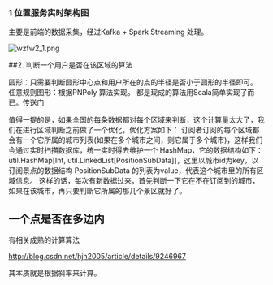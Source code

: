 ### 1 位置服务实时架构图

主要是前端的数据采集，经过Kafka + Spark Streaming 处理。

![wzfw2_1.png](http://flume.cn/2017/06/28/%E4%BD%8D%E7%BD%AE%E6%9C%8D%E5%8A%A1%E5%BC%80%E5%8F%91%E4%B8%8A%E7%BA%BF%E6%80%BB%E7%BB%93/wzfw2_1.png)

##2. 判断一个用户是否在该区域的算法

圆形：只需要判断圆形中心点和用户所在的点的半径是否小于圆形的半径即可。
任意规则图形：根据PNPoly 算法实现。
都是现成的算法用Scala简单实现了而已。[传送门](http://flume.cn/2016/11/24/%E9%80%9A%E8%BF%87%E7%BB%8F%E7%BA%AC%E5%BA%A6%E8%AE%A1%E7%AE%97%E8%B7%9D%E7%A6%BB%E7%AE%97%E6%B3%95%E7%9A%84scala%E5%AE%9E%E7%8E%B0/)

值得一提的是，如果全国的每条数据都对每个区域来判断，这个计算量太大了，我们在进行区域判断之前做了一个优化，优化方案如下：
订阅者订阅的每个区域都会有一个它所属的城市列表(如果在多个城市之间，则它属于多个城市)，这样我们会通过实时扫描数据库，统一实时得去维护一个 HashMap，它的数据结构如下：
util.HashMap[Int, util.LinkedList[PositionSubData]]，这里以城市id为key，以订阅景点的数据结构 PositionSubData 的列表为value，代表这个城市里的所有区域信息。
这样的话，每次有新数据过来，首先判断一下它在不在订阅到的城市，如果在该城市，再只要判断它所属的那几个景区就好了。

## 一个点是否在多边内

有相关成熟的计算算法

http://blog.csdn.net/hjh2005/article/details/9246967

其本质就是根据斜率来计算。

